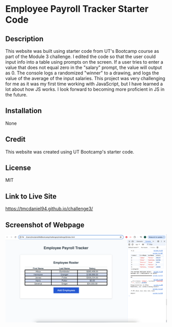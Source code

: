 # Employee Payroll Tracker Starter Code
 
 ## Description

 This website was built using starter code from UT's Bootcamp course as part of the Module 3 challenge. I edited the code so that the user could input info into a table using prompts on the screen. If a user tries to enter a value that does not equal zero in the "salary" prompt, the value will output as 0. The console logs a randomized "winner" to a drawing, and logs the value of the average of the input salaries. This project was very challenging for me as it was my first time working with JavaScript, but I have learned a lot about how JS works. I look forward to becoming more proficient in JS in the future.
 
 ## Installation

 None
 
 ## Credit
 
 This website was created using UT Bootcamp's starter code.
 
 ## License
 
 MIT

 ## Link to Live Site
 
 https://tmcdaniel94.github.io/challenge3/

 ## Screenshot of Webpage

 ![Employee Payroll Tracker](./assets2/images/screenshot.png)
